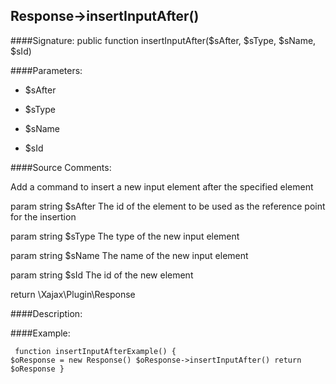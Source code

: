 ## Response->insertInputAfter()

####Signature: public function insertInputAfter($sAfter, $sType, $sName, $sId)

####Parameters:

* $sAfter

* $sType

* $sName

* $sId




####Source Comments:

Add a command to insert a new input element after the specified element



param string		$sAfter				The id of the element to be used as the reference point for the insertion

param string		$sType				The type of the new input element

param string		$sName				The name of the new input element

param string		$sId				The id of the new element



return \Xajax\Plugin\Response



####Description:


####Example:
<code><pre>
function insertInputAfterExample()
{
    $oResponse = new Response()
    $oResponse->insertInputAfter()
    return $oResponse
}
</pre></code>